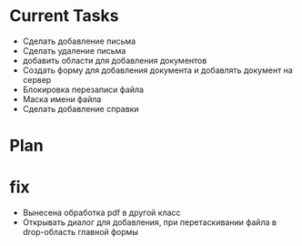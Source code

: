 # Current Tasks

- Сделать добавление письма
- Сделать удаление письма
- добавить области для добавления документов
- Создать форму для добавления документа и добавлять документ на сервер
- Блокировка перезаписи файла
- Маска имени файла
- Сделать добавление справки

# Plan

# fix

- Вынесена обработка pdf в другой класс
- Открывать диалог для добавления, при перетаскивании файла в drop-область главной формы